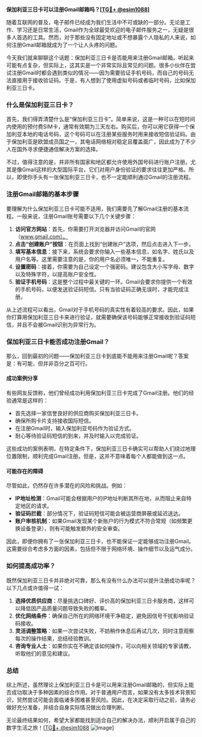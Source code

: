 **保加利亚三日卡可以注册Gmail邮箱吗？[[TG💪+ @esim1088](https://t.me/s/esim1088)]**

随着互联网的普及，电子邮件已经成为我们生活中不可或缺的一部分。无论是工作、学习还是日常生活，Gmail作为全球最受欢迎的电子邮件服务之一，无疑是很多人首选的工具。然而，对于那些没有固定地址或不想暴露个人隐私的人来说，如何注册Gmail邮箱就成为了一个让人头疼的问题。

今天我们就来聊聊这个话题：保加利亚三日卡是否能用来注册Gmail邮箱。听起来可能有点复杂，但实际上，这其实是一个非常实际且常见的问题。很多小伙伴在尝试注册Gmail时都会遇到类似的情况——因为需要验证手机号码，而自己的号码无法直接用于接收验证码。于是，有人想到了使用虚拟号码或者临时号码，比如保加利亚三日卡。

### 什么是保加利亚三日卡？

首先，我们得弄清楚什么是“保加利亚三日卡”。简单来说，这是一种可以在短时间内使用的预付费SIM卡，通常有效期为三天左右。购买后，你可以用它获得一个保加利亚本地的电话号码，这个号码可以在注册某些服务时用来接收短信验证码。由于保加利亚是欧盟成员国之一，其电话网络相对稳定且覆盖面广，因此成为了不少人在国外寻求便捷通信解决方案的选择。

不过，值得注意的是，并非所有国家和地区都允许使用外国号码进行账户注册。尤其是像Gmail这样的大型国际平台，它们对用户身份验证的要求往往更加严格。所以，即使你手头有一张保加利亚三日卡，也不一定能顺利通过Gmail的注册流程。

### 注册Gmail邮箱的基本步骤

要理解为什么保加利亚三日卡可能不适用，我们需要先了解Gmail注册的基本流程。一般来说，注册Gmail账号需要以下几个关键步骤：

1. **访问官方网站**：首先，你需要打开浏览器并访问Gmail的官网（www.gmail.com）。
2. **点击“创建账户”按钮**：在页面上找到“创建账户”选项，然后点击进入下一步。
3. **填写基本信息**：接下来，系统会要求你输入一些基本信息，如名字、姓氏以及用户名等。这里需要注意的是，你的用户名必须唯一，不能重复。
4. **设置密码**：接着，你需要为自己设定一个强密码。建议包含大小写字母、数字以及特殊字符，以提高账户安全性。
5. **验证手机号码**：这是整个过程中最关键的一环。Gmail会要求你提供一个有效的手机号码，以便发送验证码短信。只有当验证码正确无误时，才能完成注册。

从上述流程可以看出，Gmail对于手机号码的真实性有着较高的要求。因此，如果你打算用保加利亚三日卡来进行验证，就需要确保该号码能够正常接收到验证码短信，并且不会被Gmail识别为异常行为。

### 保加利亚三日卡能否成功注册Gmail？

那么，回到最初的问题——保加利亚三日卡到底能不能用来注册Gmail呢？答案是：有可能，但并非百分之百可行。

#### 成功案例分享

有些网友反馈称，他们曾经成功利用保加利亚三日卡完成了Gmail注册。他们的经验通常是这样的：
- 首先选择一家信誉良好的供应商购买保加利亚三日卡。
- 确保所购卡片支持接收国际短信。
- 在注册Gmail时，输入保加利亚号码作为验证方式。
- 耐心等待验证码短信的到来，并及时输入以完成验证。

这些成功的案例表明，在特定条件下，保加利亚三日卡确实可以帮助人们绕过地理位置限制，顺利完成Gmail注册。但是，这并不意味着每个人都能做到这一点。

#### 可能存在的障碍

尽管如此，仍然存在许多潜在的风险和挑战。例如：
- **IP地址检测**：Gmail可能会根据用户的IP地址判断其所在地，从而阻止来自特定地区的请求。
- **验证码拦截**：部分情况下，验证码短信可能会被运营商屏蔽或延迟送达。
- **账户审核机制**：如果Gmail发现某个新账户的行为模式不符合常规（如频繁更换设备登录），则有可能触发额外的安全审查。

因此，即便你拥有了一张保加利亚三日卡，也不能保证一定能够成功注册Gmail。这需要综合考虑多方面的因素，包括但不限于网络环境、操作细节以及运气成分。

### 如何提高成功率？

既然保加利亚三日卡并非绝对可靠，那么有没有什么办法可以提升注册成功率呢？以下几点或许值得一试：

1. **选择优质供应商**：尽量挑选口碑好、评价高的保加利亚三日卡服务商，这样可以降低因产品质量问题导致失败的概率。
2. **优化网络条件**：确保自己所在的网络环境干净稳定，避免因信号干扰影响验证码接收。
3. **灵活调整策略**：如果一次尝试失败，不妨稍作休息后再试几次，同时注意观察每次的操作结果，总结经验教训。
4. **咨询专业人士**：如果你实在不确定该如何操作，可以向相关领域的专家请教，听取他们的意见和建议。

### 总结

综上所述，虽然理论上保加利亚三日卡是可以用来注册Gmail邮箱的，但实际上能否成功取决于多种因素的综合作用。对于普通用户而言，如果没有太多技术背景知识，贸然尝试可能会面临诸多困难甚至风险。因此，在决定采取行动之前，请务必做好充分准备，并结合自身实际情况做出合理判断。

无论最终结果如何，希望大家都能找到适合自己的解决办法，顺利开启属于自己的数字生活之旅！[[TG💪+ @esim1088](https://t.me/s/esim1088) ![Image](https://i.postimg.cc/4NQfJmqS/Snipaste-2025-05-13-00-14-12.png)]